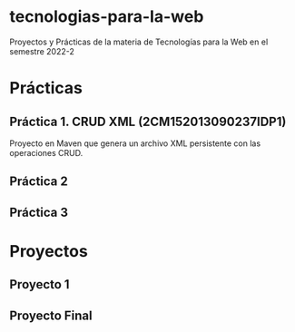 # tecnologias-para-la-web
Proyectos y Prácticas de la materia de Tecnologías para la Web en el semestre 2022-2
# Prácticas 
## Práctica 1. CRUD XML (2CM152013090237IDP1)
Proyecto en Maven que genera un archivo XML persistente con las operaciones CRUD.
## Práctica 2

## Práctica 3

# Proyectos

## Proyecto 1

## Proyecto Final 
